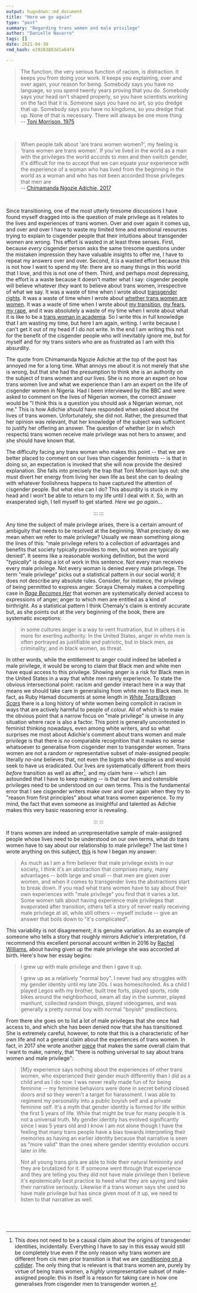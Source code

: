 ```yaml
---
output: hugodown::md_document
title: "Here we go again"
type: "post"
summary: "Regarding trans women and male privilege"
author: "Danielle Navarro"
tags: []
date: 2021-04-30
rmd_hash: e29283803d1a64f4

---
```


> The function, the very serious function of racism, is distraction. It keeps you from doing your work. It keeps you explaining, over and over again, your reason for being. Somebody says you have no language, so you spend twenty years proving that you do. Somebody says your head isn't shaped properly, so you have scientists working on the fact that it is. Someone says you have no art, so you dredge that up. Somebody says you have no kingdoms, so you dredge that up. None of that is necessary. There will always be one more thing <br> -- [Toni Morrison, 1975](https://www.mackenzian.com/wp-content/uploads/2014/07/Transcript_PortlandState_TMorrison.pdf)

<br>

> When people talk about 'are trans women women?', my feeling is 'trans women are trans women'. If you've lived in the world as a man with the privileges the world accords to men and then switch gender, it's difficult for me to accept that we can equate your experience with the experience of a woman who has lived from the beginning in the world as a woman and who has not been accorded those privileges that men are <br> -- [Chimamanda Ngozie Adichie, 2017](https://www.vox.com/identities/2017/3/15/14910900/chimamanda-ngozi-adichie-transgender-women-comments-apology)

<br>

Since transitioning, one of the most utterly tiresome discussions I have found myself dragged into is the question of male privilege as it relates to the lives and experiences of trans women. Over and over again it comes up, and over and over I have to waste my limited time and emotional resources trying to explain to cisgender people that their intuitions about transgender women are wrong. This effort is wasted in at least three senses. First, because *every* cisgender person asks the same tiresome questions under the mistaken impression they have valuable insights to offer me, I have to repeat my answers over and over. Second, it is a wasted effort because this is not how I want to spend my life: there are so many things in this world that I love, and this is not one of them. Third, and perhaps most depressing, the effort is a waste because it doesn't matter what I say: cisgender people will believe whatever *they* want to believe about trans women, irrespective of what we say. It was a waste of time when I wrote about [transgender rights](/post/an-ordinary-account). It was a waste of time when I wrote about [whether trans women are women](post/trans-women-are/). It was a waste of time when I wrote about [my transition](post/in-between/), [my fears](post/gender-critical-fear/), [my rape](post/something-improbable-happened/), and it was absolutely a waste of my time when I wrote about what it is like to be a [trans woman in academia](post/52-pickup/). So I write this in full knowledge that I am wasting my time, but here I am again, writing. I write because I can't get it out of my head if I do not write. In the end I am writing this not for the benefit of the cisgender people who will inevitably ignore me, but for myself and for my trans sisters who are as frustrated as I am with this absurdity.

The quote from Chimamanda Ngozie Adichie at the top of the post has annoyed me for a long time. What annoys me about it is not merely that she is wrong, but that she had the presumption to think she is an authority on the subject of trans women and our lives. She is no more an expert on how trans women live and what we experience than I am an expert on the life of cisgender women in Nigeria. Had I been interviewed by the BBC and were asked to comment on the lives of Nigerian women, the correct answer would be "I think this is a question you should ask a Nigerian woman, not me." This is how Adichie *should* have responded when asked about the lives of trans women. Unfortunately, she did not. Rather, the presumed that her opinion was relevant, that her knowledge of the subject was sufficient to justify her offering an answer. The question of whether (or in which respects) trans women receive male privilege was not hers to answer, and she should have known that.

The difficulty facing any trans woman who makes this point -- that we are better placed to comment on our lives than cisgender feminists -- is that in doing so, an expectation is invoked that she will now provide the desired explanation. She falls into precisely the trap that Toni Morrison lays out: she must divert her energy from living her own life as best she can to dealing with whatever foolishness happens to have captured the attention of cisgender people. But what else can I do? This absurdity is stuck in my head and I won't be able to return to my life until I deal with it. So, with an exasperated sigh, I tell myself to get started. *Here we go again...*

<p align="center">
::: :::
</p>

Any time the subject of male privilege arises, there is a certain amount of ambiguity that needs to be resolved at the beginning. What precisely do we mean when we refer to male privilege? Usually we mean something along the lines of this: "male privilege refers to a collection of advantages and benefits that society typically provides to men, but women are typically denied". It seems like a reasonable working definition, but the word "*typically*" is doing a lot of work in this sentence. Not every man receives every male privilege. Not every woman is denied every male privilege. The term "male privilege" picks out a statistical pattern in our social world; it does not describe any absolute rules. Consider, for instance, the privilege of being permitted to express anger. Soraya Chemaly makes a compelling case in [*Rage Becomes Her*](http://ragebecomesher.com/) that women are systematically denied access to expressions of anger; anger to which men are entitled as a kind of birthright. As a statistical pattern I think Chemaly's claim is entirely accurate but, as she points out at the very beginning of the book, there are systematic exceptions:

> in some cultures anger is a way to vent frustration, but in others it is more for exerting authority. In the United States, anger in white men is often portrayed as justifiable and patriotic, but in black men, as criminality; and in black women, as threat.

In other words, while the entitlement to anger could indeed be labelled a male privilege, it would be wrong to claim that Black men and white men have equal access to this privilege. Showing anger is a risk for Black men in the United States in a way that white men rarely experience. To state the obvious intersectional point: racism and gender interact here in a way that means we should take care in generalising from white men to Black men. In fact, as Ruby Hamad documents at some length in [*White Tears/Brown Scars*](https://www.barnesandnoble.com/w/white-tears-brown-scars-ruby-hamad/1136287515) there is a long history of white women being complicit in racism in ways that are actively harmful to people of colour. All of which is to make the obvious point that a narrow focus on "male privilege" is unwise in any situation where race is also a factor. This point is generally uncontested in feminist thinking nowadays, even among white writers, and so what surprises me most about Adichie's comment about trans women and male privilege is that there is *no* comparable recognition that it makes no sense whatsoever to generalise from cisgender men to transgender women. Trans women are not a random or representative subset of male-assigned people: literally *no-one* believes that, not even the bigots who despise us and would seek to have us eradicated. Our lives are systematically different from theirs *before* transition as well as after[^1], and my claim here -- which I am astounded that I have to keep making -- is that our lives and ostensible privileges need to be understood on our own terms. This is the fundamental error that I see cisgender writers make over and over again when they try to "reason from first principles" about what trans women experience. To my mind, the fact that even someone as insightful and talented as Adichie makes this very basic reasoning error is revealing.

<p align="center">
::: :::
</p>

If trans women are indeed an unrepresentative sample of male-assigned people whose lives need to be understood on our own terms, what *do* trans women have to say about our relationship to male privilege? The last time I wrote anything on this subject, [this](/post/in-between/) is how I began my answer:

> As much as I am a firm believer that male privilege exists in our society, I think it's an abstraction that comprises many, many advantages -- both large and small -- that men are given over women, and when it comes to transgender lives the abstractions start to break down. If you read what trans women have to say about their own experiences with "male privilege" you find that it varies a lot. Some women talk about having experience male privileges that evaporated after transition, others tell a story of never really receiving male privilege at all, while still others -- myself include -- give an answer that boils down to "it's complicated".

This variability is not disagreement; it is genuine variation. As an example of someone who tells a story that roughly mirrors Adichie's interpretation, I'd recommend this excellent personal account written in 2016 by [Rachel Williams](https://transphilosopher.wordpress.com/2016/07/15/giving-up-my-male-privilege/), about having given up the male privilege she was accorded at birth. Here's how her essay begins:

> I grew up with male privilege and then I gave it up.
>
> I grew up as a relatively "normal boy". I never had any struggles with my gender identity until my late 20s. I was homeschooled. As a child I played Legos with my brother, built tree forts, played sports, rode bikes around the neighborhood, swam all day in the summer, played manhunt, collected random things, played videogames, and was generally a pretty normal boy with normal "boyish" predilections.

From there she goes on to list a lot of male privileges that she once had access to, and which she has been denied now that she has transitioned. She is extremely careful, however, to note that this is a characteristic of her own life and not a general claim about the experiences of trans women. In fact, in 2017 she wrote another [piece](https://transphilosopher.wordpress.com/2017/03/17/there-is-nothing-universal-to-say-about-trans-women-and-male-privilege/) that makes the same overall claim that I want to make, namely, that "there is nothing universal to say about trans women and male privilege":

> \[M\]y experience says nothing about the experiences of other trans women, who experienced their gender much differently than I did as a child and as I do now. I was never really made fun of for being feminine -- my feminine behaviors were done in secret behind closed doors and so they weren't a target for harassment. I was able to regiment my personality into a public boyish self and a private feminine self. It's a myth that gender identity is formed for life within the first 5 years of life. While that might be true for many people it is not a universal truth. My gender identity has evolved significantly since I was 5 years old and I know I am not alone though I have the feeling that many trans people have a bias towards interpreting their memories as having an earlier identity because that narrative is seen as "more valid" than the ones where gender identity evolution occurs later in life.
>
> Not all young trans girls are able to hide their natural femininity and they are brutalized for it. If someone went through that experience and they are telling you they did not have male privilege then I believe it's epistemically best practice to heed what they are saying and take their narrative seriously. Likewise if a trans woman says she used to have male privilege but has since given most of it up, we need to listen to that narrative as well.

<br><br><br>

[^1]: This does not need to be a causal claim about the origins of transgender identities, incidentally. Everything I have to say in this essay would still be completely true even if the only reason why trans women are different from cis men prior transition is that we are [conditioning on a collider](https://en.wikipedia.org/wiki/Collider_(statistics)). The only thing that is relevant is that trans women are, purely by virtue of being trans women, a *highly* unrepresentative subset of male-assigned people: this in itself is a reason for taking care in how one generalises from cisgender men to transgender women.

